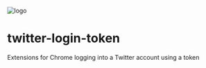 ![logo](https://github.com/hashbuddhastore/twitter-login-token/assets/131252579/9a0c3e08-c241-4773-be2e-a481c6a877a5)
# twitter-login-token
Extensions for Chrome logging into a Twitter account using a token

